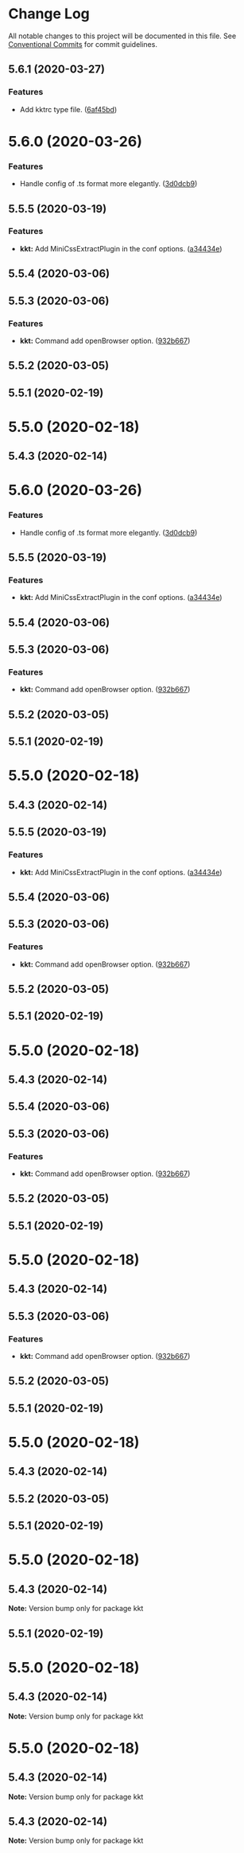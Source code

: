 # Change Log

All notable changes to this project will be documented in this file.
See [Conventional Commits](https://conventionalcommits.org) for commit guidelines.

## 5.6.1 (2020-03-27)


### Features

* Add kktrc type file. ([6af45bd](https://github.com/kktjs/kkt/tree/master/packages/kkt-core/commit/6af45bd8f114a8fdfef4da03f510618a6f7d2b0f))



# 5.6.0 (2020-03-26)


### Features

* Handle config of .ts format more elegantly. ([3d0dcb9](https://github.com/kktjs/kkt/tree/master/packages/kkt-core/commit/3d0dcb994b4c2d4cf4012dfa057251ec84c120de))



## 5.5.5 (2020-03-19)


### Features

* **kkt:** Add MiniCssExtractPlugin in the conf options. ([a34434e](https://github.com/kktjs/kkt/tree/master/packages/kkt-core/commit/a34434e1f5a5d13aa28e9262bcc9a08f2c9cf95a))



## 5.5.4 (2020-03-06)



## 5.5.3 (2020-03-06)


### Features

* **kkt:** Command add openBrowser option. ([932b667](https://github.com/kktjs/kkt/tree/master/packages/kkt-core/commit/932b66705113fe0dc3f359032306ed7933133731))



## 5.5.2 (2020-03-05)



## 5.5.1 (2020-02-19)



# 5.5.0 (2020-02-18)



## 5.4.3 (2020-02-14)





# 5.6.0 (2020-03-26)


### Features

* Handle config of .ts format more elegantly. ([3d0dcb9](https://github.com/kktjs/kkt/tree/master/packages/kkt-core/commit/3d0dcb994b4c2d4cf4012dfa057251ec84c120de))



## 5.5.5 (2020-03-19)


### Features

* **kkt:** Add MiniCssExtractPlugin in the conf options. ([a34434e](https://github.com/kktjs/kkt/tree/master/packages/kkt-core/commit/a34434e1f5a5d13aa28e9262bcc9a08f2c9cf95a))



## 5.5.4 (2020-03-06)



## 5.5.3 (2020-03-06)


### Features

* **kkt:** Command add openBrowser option. ([932b667](https://github.com/kktjs/kkt/tree/master/packages/kkt-core/commit/932b66705113fe0dc3f359032306ed7933133731))



## 5.5.2 (2020-03-05)



## 5.5.1 (2020-02-19)



# 5.5.0 (2020-02-18)



## 5.4.3 (2020-02-14)





## 5.5.5 (2020-03-19)


### Features

* **kkt:** Add MiniCssExtractPlugin in the conf options. ([a34434e](https://github.com/kktjs/kkt/tree/master/packages/kkt-core/commit/a34434e1f5a5d13aa28e9262bcc9a08f2c9cf95a))



## 5.5.4 (2020-03-06)



## 5.5.3 (2020-03-06)


### Features

* **kkt:** Command add openBrowser option. ([932b667](https://github.com/kktjs/kkt/tree/master/packages/kkt-core/commit/932b66705113fe0dc3f359032306ed7933133731))



## 5.5.2 (2020-03-05)



## 5.5.1 (2020-02-19)



# 5.5.0 (2020-02-18)



## 5.4.3 (2020-02-14)





## 5.5.4 (2020-03-06)



## 5.5.3 (2020-03-06)


### Features

* **kkt:** Command add openBrowser option. ([932b667](https://github.com/kktjs/kkt/tree/master/packages/kkt-core/commit/932b66705113fe0dc3f359032306ed7933133731))



## 5.5.2 (2020-03-05)



## 5.5.1 (2020-02-19)



# 5.5.0 (2020-02-18)



## 5.4.3 (2020-02-14)





## 5.5.3 (2020-03-06)


### Features

* **kkt:** Command add openBrowser option. ([932b667](https://github.com/kktjs/kkt/tree/master/packages/kkt-core/commit/932b66705113fe0dc3f359032306ed7933133731))



## 5.5.2 (2020-03-05)



## 5.5.1 (2020-02-19)



# 5.5.0 (2020-02-18)



## 5.4.3 (2020-02-14)





## 5.5.2 (2020-03-05)



## 5.5.1 (2020-02-19)



# 5.5.0 (2020-02-18)



## 5.4.3 (2020-02-14)

**Note:** Version bump only for package kkt





## 5.5.1 (2020-02-19)



# 5.5.0 (2020-02-18)



## 5.4.3 (2020-02-14)

**Note:** Version bump only for package kkt





# 5.5.0 (2020-02-18)



## 5.4.3 (2020-02-14)

**Note:** Version bump only for package kkt





## 5.4.3 (2020-02-14)

**Note:** Version bump only for package kkt
